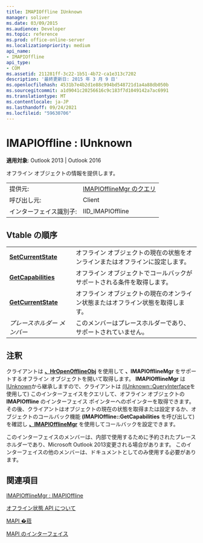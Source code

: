 ```yaml
---
title: IMAPIOffline IUnknown
manager: soliver
ms.date: 03/09/2015
ms.audience: Developer
ms.topic: reference
ms.prod: office-online-server
ms.localizationpriority: medium
api_name:
- IMAPIOffline
api_type:
- COM
ms.assetid: 211281ff-3c22-1b51-4b72-ca1e313c7202
description: '最終更新日: 2015 年 3 月 9 日'
ms.openlocfilehash: 4531b7e4b2d1e88c994bd548721d1a4a88db050b
ms.sourcegitcommit: a1d9041c20256616c9c183f7d1049142a7ac6991
ms.translationtype: MT
ms.contentlocale: ja-JP
ms.lasthandoff: 09/24/2021
ms.locfileid: "59630706"
---
```

# <a name="imapioffline--iunknown"></a>IMAPIOffline : IUnknown

  
  
**適用対象**: Outlook 2013 | Outlook 2016 
  
オフライン オブジェクトの情報を提供します。
  
|||
|:-----|:-----|
|提供元:  <br/> |[IMAPIOfflineMgr のクエリ](imapiofflinemgrimapioffline.md) <br/> |
|呼び出し元:  <br/> |Client  <br/> |
|インターフェイス識別子:  <br/> |IID_IMAPIOffline  <br/> |
   
## <a name="vtable-order"></a>Vtable の順序

|||
|:-----|:-----|
|**[SetCurrentState](imapioffline-setcurrentstate.md)** <br/> |オフライン オブジェクトの現在の状態をオンラインまたはオフラインに設定します。  <br/> |
|**[GetCapabilities](imapioffline-getcapabilities.md)** <br/> |オフライン オブジェクトでコールバックがサポートされる条件を取得します。  <br/> |
|**[GetCurrentState](imapioffline-getcurrentstate.md)** <br/> |オフライン オブジェクトの現在のオンライン状態またはオフライン状態を取得します。  <br/> |
| *プレースホルダー メンバー*  <br/> |このメンバーはプレースホルダーであり、サポートされていません。  <br/> |
   
## <a name="remarks"></a>注釈

クライアントは **[、HrOpenOfflineObj](hropenofflineobj.md)** を使用して **、IMAPIOfflineMgr** をサポートするオフライン オブジェクトを開いて取得します。 **IMAPIOfflineMgr** は [IUnknown](https://msdn.microsoft.com/library/ms680509%28v=VS.85%29.aspx)から継承しますので、クライアントは [(IUnknown::QueryInterface](https://msdn.microsoft.com/library/ms682521%28v=VS.85%29.aspx)を使用して) このインターフェイスをクエリして、オフライン オブジェクトの **IMAPIOffline** のインターフェイス ポインターへのポインターを取得できます。 その後、クライアントはオブジェクトの現在の状態を取得または設定するか、オブジェクトのコールバック機能 **(IMAPIOffline::GetCapabilities** を呼び出して) を確認し **[、IMAPIOfflineMgr](imapiofflinemgrimapioffline.md)** を使用してコールバックを設定できます。 
  
このインターフェイスのメンバーは、内部で使用するために予約されたプレースホルダーであり、Microsoft Outlook 2013変更される場合があります。 このインターフェイスの他のメンバーは、ドキュメントとしてのみ使用する必要があります。 
  
## <a name="see-also"></a>関連項目



[IMAPIOfflineMgr : IMAPIOffline](imapiofflinemgrimapioffline.md)


[オフライン状態 API について](about-the-offline-state-api.md)
  
[MAPI �萔](mapi-constants.md)
  
[MAPI のインターフェイス](mapi-interfaces.md)

